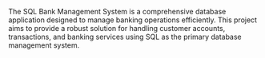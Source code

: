 The SQL Bank Management System is a comprehensive database application designed to manage banking operations efficiently. This project aims to provide a robust solution for handling customer accounts, transactions, and banking services using SQL as the primary database management system.
